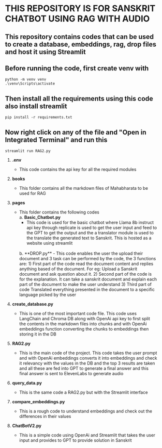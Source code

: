# THIS REPOSITORY IS FOR SANSKRIT CHATBOT USING RAG WITH AUDIO

## This repository contains codes that can be used to create a database, embeddings, rag, drop files and host it using Streamlit

## Before running the code, first create venv with 
    python -m venv venv
    .\venv\Scripts\activate
    
## Then install all the requirements using this code also install streamlit
    pip install -r requirements.txt 

## Now right click on any of the file and "Open in Integrated Terminal" and run this
    streamlit run RAG2.py

1. **.env**
   - This code contains the api key for all the required modules
     
2. **books**
   - This folder contains all the markdown files of Mahabharata to be used for RAG

3. **pages**
   - This folder contains the following codes<br/>
     a. **Basic_Chatbot.py**
        - This code is used for the basic chatbot where Llama 8b instruct api key through replicate is used to get the user input and feed to the GPT to get the output and the a translator module is
          used to the translate the generated text to Sanskrit. This is hosted as a website using streamlit<br/>
     <br/>     
     b. **DROP.py**
        - This code enables the user the upload their document and 3 task can be performed by the code, the 3 functions are:
          1) First part of the code read the document content and replies anything based of the document. For eg: Upload a Sanskrit document and ask question about it.
          2) Second part of the code is for the explanation. It can take a sanskrit document and explain each part of the document to make the user understand
          3) Third part of code Translated everything presented in the document to a specific language picked by the user

4. **create_database.py**
   - This is one of the most important code file. This code uses LangChain and Chroma DB along with OpenAi api key to first split the contents in the markdown files into chunks and with OpenAi
     embeddings function converting the chunks to embeddings then storing it in the DB

5. **RAG2.py**
   - This is the main code of the project. This code takes the user prompt and with OpenAi embeddings converts it into embeddings and check it relevancy with the values in the DB and the top 3
     results are taken and all these are fed into GPT to generate a final answer and this final answer is sent to ElevenLabs to generate audio

6. **query_data.py**
   - This is the same code a RAG2.py but with the Streamlit interface

7. **compare_embeddings.py**
   - This is a rough code to understand embeddings and check out the differences in their values

8. **ChatBotV2.py**
   - This is a simple code using OpenAi and Streamlit that takes the user input and provides to GPT to provide solution in Sanskrit
